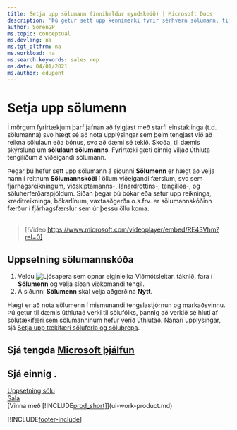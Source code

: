 ```yaml
---
title: Setja upp sölumann (inniheldur myndskeið) | Microsoft Docs
description: 'Þú getur sett upp kennimerki fyrir sérhvern sölumann, til að geta fylgst með frammistöðu einstakra sölumanna og úthlutað tengilið sölumanni.'
author: SorenGP
ms.topic: conceptual
ms.devlang: na
ms.tgt_pltfrm: na
ms.workload: na
ms.search.keywords: sales rep
ms.date: 04/01/2021
ms.author: edupont
---
```

# <a name="set-up-salespeople"></a>Setja upp sölumenn

Í mörgum fyrirtækjum þarf jafnan að fylgjast með starfi einstaklinga (t.d. sölumanna) svo hægt sé að nota upplýsingar sem þeim tengjast við að reikna sölulaun eða bónus, svo að dæmi sé tekið. Skoða, til dæmis skýrsluna um **sölulaun sölumanns**. Fyrirtæki gæti einnig viljað úthluta tengiliðum á viðeigandi sölumann.

Þegar þú hefur sett upp sölumann á síðunni **Sölumenn** er hægt að velja hann í reitnum **Sölumannskóði** í öllum viðeigandi færslum, svo sem fjárhagsreikningum, viðskiptamanns-, lánardrottins-, tengiliða-, og söluherferðarspjöldum. Síðan þegar þú bókar eða setur upp reikninga, kreditreikninga, bókarlínum, vaxtaaðgerða o.s.frv. er sölumannskóðinn færður í fjárhagsfærslur sem úr þessu öllu koma.
<br><br>  
> [!Video https://www.microsoft.com/videoplayer/embed/RE43Vhm?rel=0]

## <a name="to-set-up-a-salesperson-code"></a>Uppsetning sölumannskóða

1. Veldu ![Ljósapera sem opnar eiginleika Viðmótsleitar.](media/ui-search/search_small.png "Segðu mér hvað þú vilt gera") táknið, fara í **Sölumenn** og velja síðan viðkomandi tengil.
2. Á síðunni **Sölumenn** skal velja aðgerðina **Nýtt**.

Hægt er að nota sölumenn í mismunandi tengslastjórnun og markaðsvinnu. Þú getur til dæmis úthlutað verki til sölufólks, þannig að verkið sé hluti af sölutækifæri sem sölumanninum hefur verið úthlutað. Nánari upplýsingar, sjá [Setja upp tækifæri söluferla og söluþrepa](marketing-how-setup-opportunity-sales-cycles-stages.md).

## <a name="see-related-microsoft-training"></a>Sjá tengda [Microsoft þjálfun](/training/modules/trade-master-data-dynamics-365-business-central/)

## <a name="see-also"></a>Sjá einnig .

[Uppsetning sölu](sales-setup-sales.md)  
[Sala](sales-manage-sales.md)  
[Vinna með [!INCLUDE[prod_short](includes/prod_short.md)]](ui-work-product.md)  


[!INCLUDE[footer-include](includes/footer-banner.md)]
